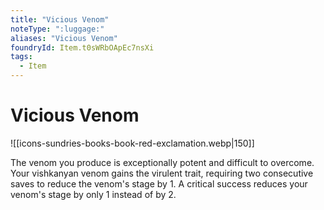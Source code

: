 ```yaml
---
title: "Vicious Venom"
noteType: ":luggage:"
aliases: "Vicious Venom"
foundryId: Item.t0sWRbOApEc7nsXi
tags:
  - Item
---
```


# Vicious Venom
![[icons-sundries-books-book-red-exclamation.webp|150]]

The venom you produce is exceptionally potent and difficult to overcome. Your vishkanyan venom gains the virulent trait, requiring two consecutive saves to reduce the venom's stage by 1. A critical success reduces your venom's stage by only 1 instead of by 2.

